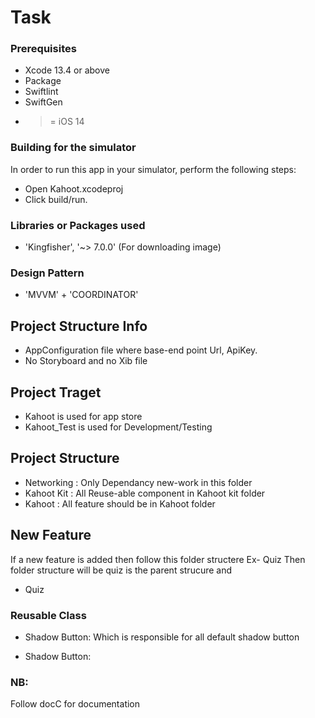 # Task

### Prerequisites
* Xcode 13.4 or above
* Package
* Swiftlint
* SwiftGen
* >= iOS 14

### Building for the simulator
In order to run this app in your simulator, perform the following steps:
* Open Kahoot.xcodeproj
* Click build/run.

### Libraries or Packages used
* 'Kingfisher', '~> 7.0.0' (For downloading image)

### Design Pattern
* 'MVVM' + 'COORDINATOR'


## Project Structure Info
* AppConfiguration file where base-end point Url, ApiKey.
* No Storyboard and no Xib file

## Project Traget
* Kahoot is used for app store
* Kahoot_Test is used for Development/Testing

## Project Structure
* Networking : Only Dependancy new-work  in this folder
* Kahoot Kit : All Reuse-able component in Kahoot kit folder
* Kahoot : All feature should be in Kahoot folder
  
## New Feature
 If a new feature is added then follow this folder structere
Ex- Quiz
 Then folder structure will be quiz is the parent strucure and 
 
* Quiz
  



### Reusable Class
* Shadow Button: Which is responsible for all default shadow button

* Shadow Button: 

### NB:
Follow docC for documentation 
